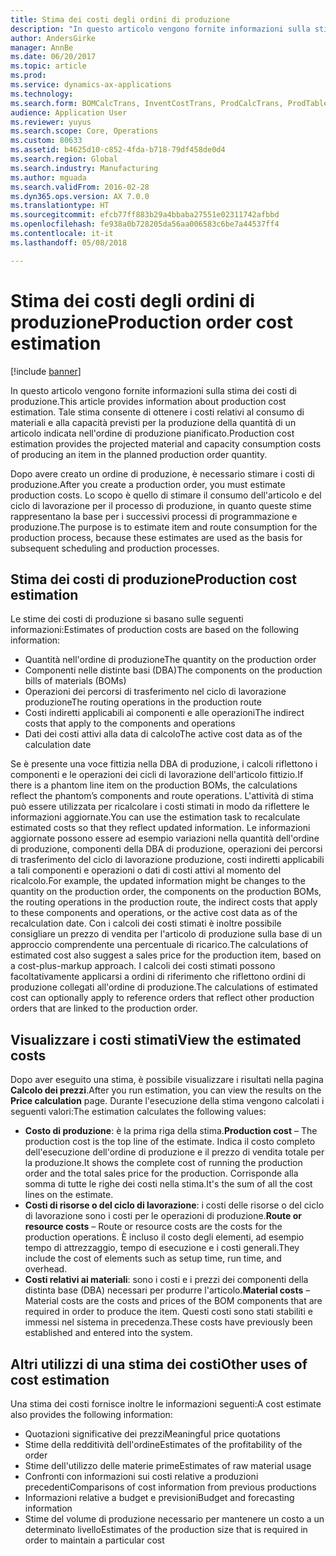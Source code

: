 ```yaml
---
title: Stima dei costi degli ordini di produzione
description: "In questo articolo vengono fornite informazioni sulla stima dei costi di produzione. Tale stima consente di ottenere i costi relativi al consumo di materiali e alla capacità previsti per la produzione della quantità di un articolo indicata nell'ordine di produzione pianificato."
author: AndersGirke
manager: AnnBe
ms.date: 06/20/2017
ms.topic: article
ms.prod: 
ms.service: dynamics-ax-applications
ms.technology: 
ms.search.form: BOMCalcTrans, InventCostTrans, ProdCalcTrans, ProdTableJour, ProdTableListPage
audience: Application User
ms.reviewer: yuyus
ms.search.scope: Core, Operations
ms.custom: 80633
ms.assetid: b4625d10-c852-4fda-b718-79df458de0d4
ms.search.region: Global
ms.search.industry: Manufacturing
ms.author: mguada
ms.search.validFrom: 2016-02-28
ms.dyn365.ops.version: AX 7.0.0
ms.translationtype: HT
ms.sourcegitcommit: efcb77ff883b29a4bbaba27551e02311742afbbd
ms.openlocfilehash: fe938a0b728205da56aa006583c6be7a44537ff4
ms.contentlocale: it-it
ms.lasthandoff: 05/08/2018

---
```


# <a name="production-order-cost-estimation"></a><span data-ttu-id="4587c-104">Stima dei costi degli ordini di produzione</span><span class="sxs-lookup"><span data-stu-id="4587c-104">Production order cost estimation</span></span>

[!include [banner](../includes/banner.md)]

<span data-ttu-id="4587c-105">In questo articolo vengono fornite informazioni sulla stima dei costi di produzione.</span><span class="sxs-lookup"><span data-stu-id="4587c-105">This article provides information about production cost estimation.</span></span> <span data-ttu-id="4587c-106">Tale stima consente di ottenere i costi relativi al consumo di materiali e alla capacità previsti per la produzione della quantità di un articolo indicata nell'ordine di produzione pianificato.</span><span class="sxs-lookup"><span data-stu-id="4587c-106">Production cost estimation provides the projected material and capacity consumption costs of producing an item in the planned production order quantity.</span></span> 

<span data-ttu-id="4587c-107">Dopo avere creato un ordine di produzione, è necessario stimare i costi di produzione.</span><span class="sxs-lookup"><span data-stu-id="4587c-107">After you create a production order, you must estimate production costs.</span></span> <span data-ttu-id="4587c-108">Lo scopo è quello di stimare il consumo dell'articolo e del ciclo di lavorazione per il processo di produzione, in quanto queste stime rappresentano la base per i successivi processi di programmazione e produzione.</span><span class="sxs-lookup"><span data-stu-id="4587c-108">The purpose is to estimate item and route consumption for the production process, because these estimates are used as the basis for subsequent scheduling and production processes.</span></span>

## <a name="production-cost-estimation"></a><span data-ttu-id="4587c-109">Stima dei costi di produzione</span><span class="sxs-lookup"><span data-stu-id="4587c-109">Production cost estimation</span></span>
<span data-ttu-id="4587c-110">Le stime dei costi di produzione si basano sulle seguenti informazioni:</span><span class="sxs-lookup"><span data-stu-id="4587c-110">Estimates of production costs are based on the following information:</span></span>

-   <span data-ttu-id="4587c-111">Quantità nell'ordine di produzione</span><span class="sxs-lookup"><span data-stu-id="4587c-111">The quantity on the production order</span></span>
-   <span data-ttu-id="4587c-112">Componenti nelle distinte basi (DBA)</span><span class="sxs-lookup"><span data-stu-id="4587c-112">The components on the production bills of materials (BOMs)</span></span>
-   <span data-ttu-id="4587c-113">Operazioni dei percorsi di trasferimento nel ciclo di lavorazione produzione</span><span class="sxs-lookup"><span data-stu-id="4587c-113">The routing operations in the production route</span></span>
-   <span data-ttu-id="4587c-114">Costi indiretti applicabili ai componenti e alle operazioni</span><span class="sxs-lookup"><span data-stu-id="4587c-114">The indirect costs that apply to the components and operations</span></span>
-   <span data-ttu-id="4587c-115">Dati dei costi attivi alla data di calcolo</span><span class="sxs-lookup"><span data-stu-id="4587c-115">The active cost data as of the calculation date</span></span>

<span data-ttu-id="4587c-116">Se è presente una voce fittizia nella DBA di produzione, i calcoli riflettono i componenti e le operazioni dei cicli di lavorazione dell'articolo fittizio.</span><span class="sxs-lookup"><span data-stu-id="4587c-116">If there is a phantom line item on the production BOMs, the calculations reflect the phantom’s components and route operations.</span></span> <span data-ttu-id="4587c-117">L'attività di stima può essere utilizzata per ricalcolare i costi stimati in modo da riflettere le informazioni aggiornate.</span><span class="sxs-lookup"><span data-stu-id="4587c-117">You can use the estimation task to recalculate estimated costs so that they reflect updated information.</span></span> <span data-ttu-id="4587c-118">Le informazioni aggiornate possono essere ad esempio variazioni nella quantità dell'ordine di produzione, componenti della DBA di produzione, operazioni dei percorsi di trasferimento del ciclo di lavorazione produzione, costi indiretti applicabili a tali componenti e operazioni o dati di costi attivi al momento del ricalcolo.</span><span class="sxs-lookup"><span data-stu-id="4587c-118">For example, the updated information might be changes to the quantity on the production order, the components on the production BOMs, the routing operations in the production route, the indirect costs that apply to these components and operations, or the active cost data as of the recalculation date.</span></span> <span data-ttu-id="4587c-119">Con i calcoli dei costi stimati è inoltre possibile consigliare un prezzo di vendita per l'articolo di produzione sulla base di un approccio comprendente una percentuale di ricarico.</span><span class="sxs-lookup"><span data-stu-id="4587c-119">The calculations of estimated cost also suggest a sales price for the production item, based on a cost-plus-markup approach.</span></span> <span data-ttu-id="4587c-120">I calcoli dei costi stimati possono facoltativamente applicarsi a ordini di riferimento che riflettono ordini di produzione collegati all'ordine di produzione.</span><span class="sxs-lookup"><span data-stu-id="4587c-120">The calculations of estimated cost can optionally apply to reference orders that reflect other production orders that are linked to the production order.</span></span>

## <a name="view-the-estimated-costs"></a><span data-ttu-id="4587c-121">Visualizzare i costi stimati</span><span class="sxs-lookup"><span data-stu-id="4587c-121">View the estimated costs</span></span>
<span data-ttu-id="4587c-122">Dopo aver eseguito una stima, è possibile visualizzare i risultati nella pagina **Calcolo dei prezzi**.</span><span class="sxs-lookup"><span data-stu-id="4587c-122">After you run estimation, you can view the results on the **Price calculation** page.</span></span> <span data-ttu-id="4587c-123">Durante l'esecuzione della stima vengono calcolati i seguenti valori:</span><span class="sxs-lookup"><span data-stu-id="4587c-123">The estimation calculates the following values:</span></span>

-   <span data-ttu-id="4587c-124">**Costo di produzione**: è la prima riga della stima.</span><span class="sxs-lookup"><span data-stu-id="4587c-124">**Production cost** – The production cost is the top line of the estimate.</span></span> <span data-ttu-id="4587c-125">Indica il costo completo dell'esecuzione dell'ordine di produzione e il prezzo di vendita totale per la produzione.</span><span class="sxs-lookup"><span data-stu-id="4587c-125">It shows the complete cost of running the production order and the total sales price for the production.</span></span> <span data-ttu-id="4587c-126">Corrisponde alla somma di tutte le righe dei costi nella stima.</span><span class="sxs-lookup"><span data-stu-id="4587c-126">It's the sum of all the cost lines on the estimate.</span></span>
-   <span data-ttu-id="4587c-127">**Costi di risorse o del ciclo di lavorazione**: i costi delle risorse o del ciclo di lavorazione sono i costi per le operazioni di produzione.</span><span class="sxs-lookup"><span data-stu-id="4587c-127">**Route or resource costs** – Route or resource costs are the costs for the production operations.</span></span> <span data-ttu-id="4587c-128">È incluso il costo degli elementi, ad esempio tempo di attrezzaggio, tempo di esecuzione e i costi generali.</span><span class="sxs-lookup"><span data-stu-id="4587c-128">They include the cost of elements such as setup time, run time, and overhead.</span></span>
-   <span data-ttu-id="4587c-129">**Costi relativi ai materiali**: sono i costi e i prezzi dei componenti della distinta base (DBA) necessari per produrre l'articolo.</span><span class="sxs-lookup"><span data-stu-id="4587c-129">**Material costs** – Material costs are the costs and prices of the BOM components that are required in order to produce the item.</span></span> <span data-ttu-id="4587c-130">Questi costi sono stati stabiliti e immessi nel sistema in precedenza.</span><span class="sxs-lookup"><span data-stu-id="4587c-130">These costs have previously been established and entered into the system.</span></span>

## <a name="other-uses-of-cost-estimation"></a><span data-ttu-id="4587c-131">Altri utilizzi di una stima dei costi</span><span class="sxs-lookup"><span data-stu-id="4587c-131">Other uses of cost estimation</span></span>
<span data-ttu-id="4587c-132">Una stima dei costi fornisce inoltre le informazioni seguenti:</span><span class="sxs-lookup"><span data-stu-id="4587c-132">A cost estimate also provides the following information:</span></span>

-   <span data-ttu-id="4587c-133">Quotazioni significative dei prezzi</span><span class="sxs-lookup"><span data-stu-id="4587c-133">Meaningful price quotations</span></span>
-   <span data-ttu-id="4587c-134">Stime della redditività dell'ordine</span><span class="sxs-lookup"><span data-stu-id="4587c-134">Estimates of the profitability of the order</span></span>
-   <span data-ttu-id="4587c-135">Stime dell'utilizzo delle materie prime</span><span class="sxs-lookup"><span data-stu-id="4587c-135">Estimates of raw material usage</span></span>
-   <span data-ttu-id="4587c-136">Confronti con informazioni sui costi relative a produzioni precedenti</span><span class="sxs-lookup"><span data-stu-id="4587c-136">Comparisons of cost information from previous productions</span></span>
-   <span data-ttu-id="4587c-137">Informazioni relative a budget e previsioni</span><span class="sxs-lookup"><span data-stu-id="4587c-137">Budget and forecasting information</span></span>
-   <span data-ttu-id="4587c-138">Stime del volume di produzione necessario per mantenere un costo a un determinato livello</span><span class="sxs-lookup"><span data-stu-id="4587c-138">Estimates of the production size that is required in order to maintain a particular cost</span></span>





